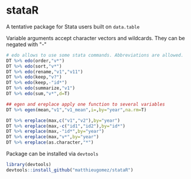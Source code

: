 stataR
======

A tentative package for Stata users built on `data.table`

Variable arguments accept character vectors and wildcards. They can be negated with "-"

````R
# edo allows to use some stata commands. Abbreviations are allowed.
DT %>% edo(order,"v*")
DT %>% edo(sort,"v*")
DT %>% edo(rename,"v1","v11")
DT %>% edo(keep,"v?")
DT %>% edo(keep,-"id*")
DT %>% edo(summarize,"v1")
DT %>% edo(sum,"v*",d=T)

## egen and ereplace apply one function to several variables
DT %>% egen(mean,"v1","v1_mean",i=,by="year",na.rm=T)

DT %>% ereplace(max,c("v1","v2"),by="year")
DT %>% ereplace(max,-c("id1","id2"),by="id*")
DT %>% ereplace(max,-"id*",by="year")
DT %>% ereplace(max,"v*",by="year")
DT %>% ereplace(as.character,"*")
````



Package can be installed via `devtools`

````R
library(devtools)
devtools::install_github("matthieugomez/stataR")
````
